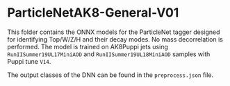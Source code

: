 # ParticleNetAK8-General-V01

This folder contains the ONNX models for the ParticleNet tagger designed for identifying Top/W/Z/H and their decay modes. No mass decorrelation is performed. The model is trained on AK8Puppi jets using `RunIISummer19UL17MiniAOD` and `RunIISummer19UL18MiniAOD` samples with Puppi tune `V14`. 

The output classes of the DNN can be found in the `preprocess.json` file.
